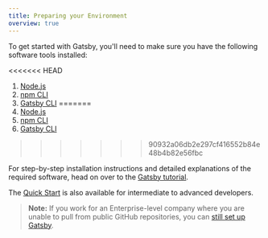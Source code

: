 ```yaml
---
title: Preparing your Environment
overview: true
---
```


To get started with Gatsby, you'll need to make sure you have the following software tools installed:

<<<<<<< HEAD
1.  [Node.js](/tutorial/part-zero/#install-nodejs)
2.  [npm CLI](/tutorial/part-zero/#familiarize-with-npm)
3.  [Gatsby CLI](/tutorial/part-zero/#install-the-gatsby-cli)
=======
1.  [Node.js](/tutorial/part-zero/#install-nodejs-for-your-appropriate-operating-system)
2.  [npm CLI](/tutorial/part-zero/#check-your-nodejs-installation)
3.  [Gatsby CLI](/tutorial/part-zero/#using-the-gatsby-cli)
>>>>>>> 90932a06db2e297cf416552b84e48b4b82e56fbc

For step-by-step installation instructions and detailed explanations of the required software, head on over to the [Gatsby tutorial](/tutorial/part-zero/).

The [Quick Start](/docs/quick-start/) is also available for intermediate to advanced developers.

> **Note:** If you work for an Enterprise-level company where you are unable to pull from public GitHub repositories, you can [still set up Gatsby](/docs/setting-up-gatsby-without-gatsby-new/).

<GuideList slug={props.slug} />
